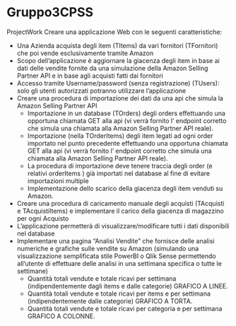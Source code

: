 # Gruppo3CPSS

ProjectWork
Creare una applicazione Web con le seguenti caratteristiche:

- Una Azienda acquista degli item (TItems) da vari fornitori (TFornitori)  che poi vende esclusivamente tramite Amazon
- Scopo dell’applicazione è aggiornare la giacenza degli item  in base ai dati delle vendite fornite da una simulazione della  Amazon Selling Partner API e in base agli acquisti fatti dai fornitori
- Accesso tramite Username/password (senza registrazione) (TUsers): solo gli utenti autorizzati potranno utilizzare l’applicazione
- Creare una procedura di importazione dei dati da una api che simula la Amazon Selling Partner API
  - Importazione  in un database (TOrders) degli orders effettuando una opportuna chiamata GET alla api  (vi verrà fornito l’ endpoint corretto che simula una chiamata alla Amazon Selling Partner API reale).
  - Importazione (nella TOrderItems)  degli item legati ad ogni order importato nel punto precedente  effettuando una opportuna chiamata GET alla api  (vi verrà fornito l’ endpoint corretto che simula una chiamata alla Amazon Selling Partner API reale).
  - La procedura di importazione deve tenere traccia degli order  (e relativi orderItems ) già importati nel database al fine di evitare importazioni multiple
  - Implementazione dello scarico della giacenza degli item venduti su Amazon.
- Creare una procedura di caricamento manuale degli acquisti (TAcquisti e TAcquistiItems) e implementare il carico della giacenza di magazzino per ogni Acquisto 
- L’applicazione permetterà di visualizzare/modificare  tutti i dati disponibili nel database  
- Implementare una pagina “Analisi Vendite” che fornisce delle analisi numeriche e grafiche sulle vendite su Amazon (simulando una visualizzazione semplificata stile PowerBI o Qlik Sense permettendo all’utente  di effettuare delle analisi  in una settimana specifica o tutte le settimane)
  - Quantità totali vendute e totale ricavi per settimana (indipendentemente dagli items e dalle categorie) GRAFICO A LINEE.
  - Quantità totali vendute e totale ricavi per items e per settimana (indipendentemente dalle categorie) GRAFICO A TORTA.
  - Quantità totali vendute e totale ricavi per categoria e per settimana GRAFICO A COLONNE.
